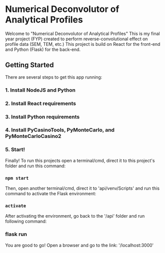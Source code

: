 # Numerical Deconvolutor of Analytical Profiles

Welcome to "Numerical Deconvolutor of Analytical Profiles"
This is my final year project (FYP) created to perform reverse-convolutional effect on profile data (SEM, TEM, etc.)
This project is build on React for the front-end and Python (Flask) for the back-end.

## Getting Started

There are several steps to get this app running:
### 1. Install NodeJS and Python
### 2. Install React requirements
### 3. Install Python requirements
### 4. Install PyCasinoTools, PyMonteCarlo, and PyMonteCarloCasino2
### 5. Start!
Finally! To run this projects open a terminal/cmd, direct it to this project's folder and run this command:
### `npm start`
Then, open another terminal/cmd, direct it to 'api/venv/Scripts' and run this command to activate the Flask environment:
### `activate`
After activating the environment, go back to the '/api' folder and run following command:
### flask run
You are good to go! Open a browser and go to the link: '/localhost:3000'

